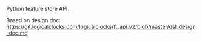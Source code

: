 Python feature store API.

Based on design doc: https://git.logicalclocks.com/logicalclocks/ft_api_v2/blob/master/dsl_design_doc.md